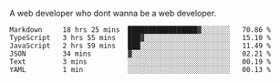 A web developer who dont wanna be a web developer.

<!--START_SECTION:waka-->

```text
Markdown     18 hrs 25 mins  █████████████████▓░░░░░░░   70.86 %
TypeScript   3 hrs 55 mins   ███▓░░░░░░░░░░░░░░░░░░░░░   15.10 %
JavaScript   2 hrs 59 mins   ███░░░░░░░░░░░░░░░░░░░░░░   11.49 %
JSON         34 mins         ▓░░░░░░░░░░░░░░░░░░░░░░░░   02.21 %
Text         3 mins          ░░░░░░░░░░░░░░░░░░░░░░░░░   00.19 %
YAML         1 min           ░░░░░░░░░░░░░░░░░░░░░░░░░   00.13 %
```

<!--END_SECTION:waka-->
